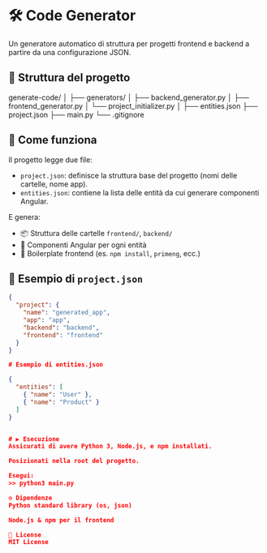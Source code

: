 # 🛠️ Code Generator

Un generatore automatico di struttura per progetti frontend e backend a partire da una configurazione JSON.

## 📁 Struttura del progetto

generate-code/
│
├── generators/
│ ├── backend_generator.py
│ ├── frontend_generator.py
│ └── project_initializer.py
│
├── entities.json
├── project.json
├── main.py
└── .gitignore

## 🚀 Come funziona

Il progetto legge due file:

- `project.json`: definisce la struttura base del progetto (nomi delle cartelle, nome app).
- `entities.json`: contiene la lista delle entità da cui generare componenti Angular.

E genera:

- 📦 Struttura delle cartelle `frontend/`, `backend/`
- 🧩 Componenti Angular per ogni entità
- 📁 Boilerplate frontend (es. `npm install`, `primeng`, ecc.)

## 🧾 Esempio di `project.json`

```json
{
  "project": {
    "name": "generated_app",
    "app": "app",
    "backend": "backend",
    "frontend": "frontend"
  }
}

# Esempio di entities.json

{
  "entities": [
    { "name": "User" },
    { "name": "Product" }
  ]
}


# ▶️ Esecuzione
Assicurati di avere Python 3, Node.js, e npm installati.

Posizionati nella root del progetto.

Esegui:
>> python3 main.py

⚙️ Dipendenze
Python standard library (os, json)

Node.js & npm per il frontend

📄 License
MIT License
